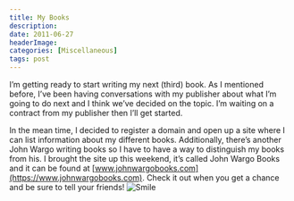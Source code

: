 ```yaml
---
title: My Books
description: 
date: 2011-06-27
headerImage: 
categories: [Miscellaneous]
tags: post
---
```


I’m getting ready to start writing my next (third) book. As I mentioned before, I’ve been having conversations with my publisher about what I’m going to do next and I think we’ve decided on the topic. I’m waiting on a contract from my publisher then I’ll get started.

In the mean time, I decided to register a domain and open up a site where I can list information about my different books. Additionally, there’s another John Wargo writing books so I have to have a way to distinguish my books from his. I brought the site up this weekend, it’s called John Wargo Books and it can be found at [www.johnwargobooks.com](https://www.johnwargobooks.com). Check it out when you get a chance and be sure to tell your friends! ![Smile](plugins/editors/jce/tiny_mce/plugins/emotions/img/smiley-smile.gif "Smile")